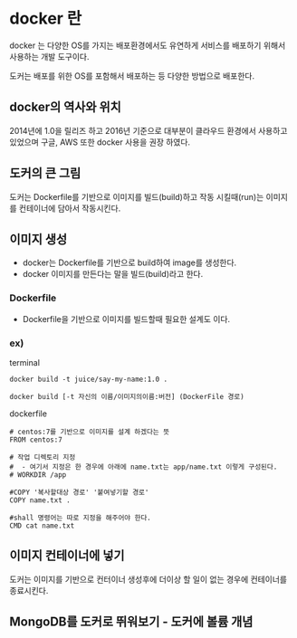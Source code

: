 # docker 란

docker 는 다양한 OS를 가지는 배포환경에서도 유연하게 서비스를 배포하기 위해서 사용하는 개발 도구이다.

도커는 배포를 위한 OS를 포함해서 배포하는 등 다양한 방법으로 배포한다.

## docker의 역사와 위치

2014년에 1.0을 릴리즈 하고 2016년 기준으로 대부분이 클라우드 환경에서 사용하고 있었으며
구글, AWS 또한 docker 사용을 권장 하였다.

## 도커의 큰 그림

도커는 Dockerfile를 기반으로 이미지를 빌드(build)하고 작동 시킬때(run)는 이미지를 컨테이너에 담아서 작동시킨다.

## 이미지 생성

- docker는 Dockerfile를 기반으로 build하여 image를 생성한다.
- docker 이미지를 만든다는 말을 빌드(build)라고 한다.

### Dockerfile

- Dockerfile을 기반으로 이미지를 빌드할때 필요한 설계도 이다.

### ex)

terminal
```terminal
docker build -t juice/say-my-name:1.0 . 

docker build [-t 자신의 이름/이미지의이름:버전] (DockerFile 경로)
```

dockerfile
```docker
# centos:7를 기반으로 이미지를 설계 하겠다는 뜻
FROM centos:7

# 작업 디렉토리 지정
#  - 여기서 지정은 한 경우에 아래에 name.txt는 app/name.txt 이렇게 구성된다.
# WORKDIR /app

#COPY '복사할대상 경로' '붙여넣기할 경로' 
COPY name.txt .

#shall 명령어는 따로 지정을 해주어야 한다.
CMD cat name.txt
```


## 이미지 컨테이너에 넣기

도커는 이미지를 기반으로 컨터이너 생성후에 더이상 할 일이 없는 경우에
컨테이너를 종료시킨다.

## MongoDB를 도커로 뛰워보기 - 도커에 볼륨 개념

